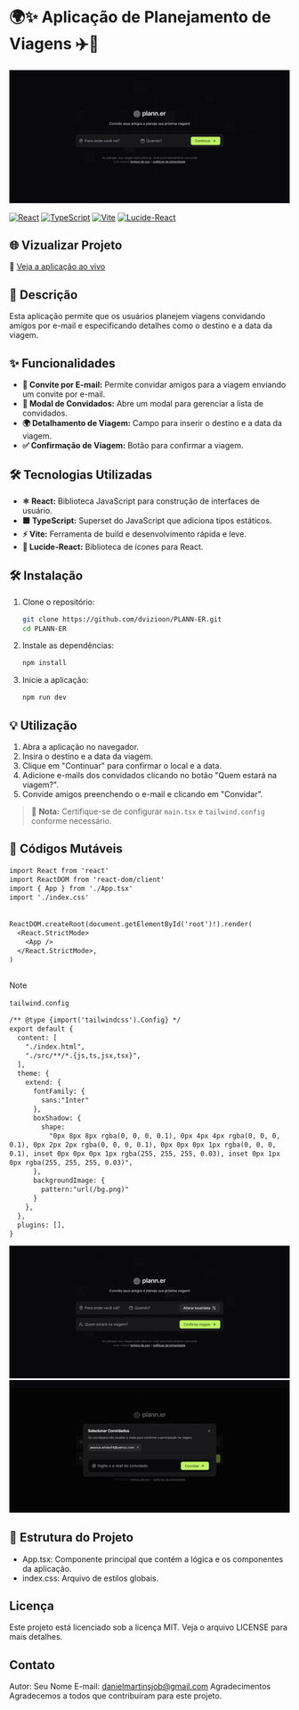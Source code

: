 # 🌍✨ Aplicação de Planejamento de Viagens ✈️📅

![Screenshot](./Screenshots/01.png)

[![React](https://img.shields.io/badge/React-17.0.2-blue?logo=react)](https://reactjs.org/)
[![TypeScript](https://img.shields.io/badge/TypeScript-4.1.2-blue?logo=typescript)](https://www.typescriptlang.org/)
[![Vite](https://img.shields.io/badge/Vite-2.5.0-yellow?logo=vite)](https://vitejs.dev/)
[![Lucide-React](https://img.shields.io/badge/Lucide--React-0.2.0-green?logo=lucide)](https://lucide.dev/docs/lucide-react/)

## 🌐 Vizualizar Projeto
🔗 [Veja a aplicação ao vivo](https://planner-sigma-livid.vercel.app/)

## 📜 Descrição

Esta aplicação permite que os usuários planejem viagens convidando amigos por e-mail e especificando detalhes como o destino e a data da viagem.

## ✨ Funcionalidades

- **📧 Convite por E-mail:** Permite convidar amigos para a viagem enviando um convite por e-mail.
- **👥 Modal de Convidados:** Abre um modal para gerenciar a lista de convidados.
- **🌍 Detalhamento de Viagem:** Campo para inserir o destino e a data da viagem.
- **✅ Confirmação de Viagem:** Botão para confirmar a viagem.

## 🛠️ Tecnologias Utilizadas

- **⚛️ React:** Biblioteca JavaScript para construção de interfaces de usuário.
- **🟦 TypeScript:** Superset do JavaScript que adiciona tipos estáticos.
- **⚡ Vite:** Ferramenta de build e desenvolvimento rápida e leve.
- **🔄 Lucide-React:** Biblioteca de ícones para React.

## 🛠️ Instalação

1. Clone o repositório:

    ```bash
    git clone https://github.com/dvizioon/PLANN-ER.git
    cd PLANN-ER
    ```

2. Instale as dependências:

    ```bash
    npm install
    ```

3. Inicie a aplicação:

    ```bash
    npm run dev
    ```

## 💡 Utilização

1. Abra a aplicação no navegador.
2. Insira o destino e a data da viagem.
3. Clique em "Continuar" para confirmar o local e a data.
4. Adicione e-mails dos convidados clicando no botão "Quem estará na viagem?".
5. Convide amigos preenchendo o e-mail e clicando em "Convidar".

> 📌 **Nota:** Certifique-se de configurar `main.tsx` e `tailwind.config` conforme necessário.

## 🔧 Códigos Mutáveis

```tsx
import React from 'react'
import ReactDOM from 'react-dom/client'
import { App } from './App.tsx'
import './index.css'


ReactDOM.createRoot(document.getElementById('root')!).render(
  <React.StrictMode>
    <App />
  </React.StrictMode>,
)


```

>[!NOTE]
> `tailwind.config`

```tsx
/** @type {import('tailwindcss').Config} */
export default {
  content: [
    "./index.html",
    "./src/**/*.{js,ts,jsx,tsx}",
  ],
  theme: {
    extend: {
      fontFamily: {
        sans:"Inter"
      },
      boxShadow: {
        shape:
          "0px 8px 8px rgba(0, 0, 0, 0.1), 0px 4px 4px rgba(0, 0, 0, 0.1), 0px 2px 2px rgba(0, 0, 0, 0.1), 0px 0px 0px 1px rgba(0, 0, 0, 0.1), inset 0px 0px 0px 1px rgba(255, 255, 255, 0.03), inset 0px 1px 0px rgba(255, 255, 255, 0.03)",
      },
      backgroundImage: {
        pattern:"url(/bg.png)"
      }
    },
  },
  plugins: [],
}

```

 <img src="./Screenshots/02.png" />
 <img src="./Screenshots/03.png" />

## 📂 Estrutura do Projeto
- App.tsx: Componente principal que contém a lógica e os componentes da aplicação.
- index.css: Arquivo de estilos globais.

## Licença
Este projeto está licenciado sob a licença MIT. Veja o arquivo LICENSE para mais detalhes.

## Contato
Autor: Seu Nome
E-mail: danielmartinsjob@gmail.com
Agradecimentos
Agradecemos a todos que contribuíram para este projeto.
